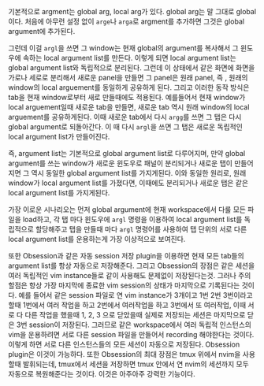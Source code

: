 기본적으로 argment는 global arg, local arg가 있다. global arg는 말 그대로 global이다.
처음에 아무런 설정 없이 `arge`나 `arga`로 argment를 추가하면 그것은 global argument에 추가된다.

그런데 이걸 `argl`을 쓰면 그 window는 현재 global의 argument를 복사해서 그 윈도우에 속하는 local argument list를 만든다. 이렇게 되면 local argument list는 global argument list와 독립적으로 분리된다.
그런데 이 상태에서 같은 화면에 화면을 가로나 세로로 분리해서 새로운 panel을 만들면 그 panel은 원래 panel, 즉 , 원래의 window의 local arguement를 동일하게 공유하게 된다. 
그리고 이러한 동작 방식은 tab을 현재 window로부터 새로 만들때에도 적용된다.
예를들어서 현재 window가 local arguement일때 새로운 tab을 만들면, 새로운 tab 역시 원래 window의 local arguement를 공유하게된다. 이때 새로운 tab에서 다시 `argg`를 쓰면 그 탭은 다시 global argument로 되돌아간다. 이 때 다시 `argl`을 쓰면 그 탭은 새로운 독립적인 local argument list가 만들어진다. 

즉, argument list는 기본적으로 global argument list로 다루어지며, 만약 global argument를 쓰는 window가 새로운 윈도우로 패널이 분리되거나 새로운 탭이 만들어지면 그 역시 동일한 global argument list를 가지게된다. 이와 동일한 원리로, 원래 window가 local argument list를 가졌다면, 이때에도 분리되거나 새로운 탭은 같은 local argument list를 가지게된다.

가장 이로운 시나리오는 먼저 global argument에 현재 workspace에서 다룰 모든 파일을 load하고, 각 탭 마다 윈도우에 `argl` 명령을 이용하여 local argument list를 독립적으로 할당해주고 탭을 만들때 마다 `argl` 명령어를 사용하여 탭 단위의 서로 다른 local argument list를 운용하는게 가장 이상적으로 보여진다.

또한 Obsession과 같은 자동 session 저장 plugin을 이용하면 현재 모든 tab들의 argument list를 항상 자동으로 저장해준다. 그리고 Obsession의 장점은 같은 세션을 여러 독립적인 vim instance들로 같이 사용해도 문제없이 저장된다는것. 그러나 주의할점은 항상 가장 마지막에 종료한 vim session의 상태가 마지막으로 기록된다는 것이다. 예를 들어서 같은 session 파일로 연 vim instance가 3개이고 1번 2번 3번이라고 할때 1번에서 여러 작업을 하고 2번에서 여러작업을 하고 3번에서 또 여러작업, 이때 서로 다 다른 작업을 했을때 1, 2, 3 으로 닫았을때 실제로 저장되는 세션은 마지막으로 닫은 3번 session이 저장된다.
그러므로 같은 workspace에서 여러 독립적 인스턴스의 vim을 운용하려면 서로 다른 session 파일을 만들어서 recording 해야한다는 것이다. 이렇게 하면 서로 다른 인스턴스들의 모든 세션이 자동으로 저장된다. Obsession plugin은 이것이 가능하다. 또한 Obsession의 최대 장점은 tmux 위에서 nvim을 사용할때 발휘되는데, tmux에서 세션을 저장하면 tmux 안에서 연 nvim의 세션까지 모두 자동으로 복원해준다는 것이다. 이것은 아주아주 강력한 기능이다.
